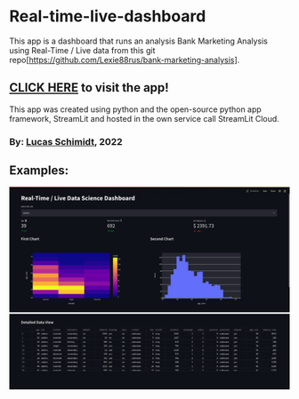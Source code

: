 # Real-time-live-dashboard

This app is a dashboard that runs an analysis Bank Marketing Analysis using Real-Time / Live data from this git repo[https://github.com/Lexie88rus/bank-marketing-analysis].

## **[CLICK HERE](https://share.streamlit.io/lschimidtc/real-time-live-dashboard/main/index.py) to visit the app!**

This app was created using python and the open-source python app framework, StreamLit and hosted in the own service call StreamLit Cloud.

### By: [Lucas Schimidt](https://linkedin.com/in/lucasschimidtc), 2022 

## Examples:
![alt text](https://github.com/lschimidtc/Real-time-live-dashboard/blob/main/src/img.png)
![alt text](https://github.com/lschimidtc/Real-time-live-dashboard/blob/main/src/img2.png)
